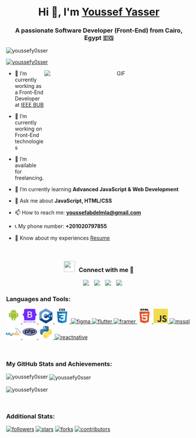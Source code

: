<h1 align="center">Hi 👋, I'm <a href="https://your-website-link.com" target="blank">Youssef Yasser</a></h1>
<h3 align="center">A passionate Software Developer (Front-End) from Cairo, Egypt 🇪🇬</h3>

<p align="left"> <img src="https://komarev.com/ghpvc/?username=youssefy0sser&label=Profile%20views&color=0e75b6&style=flat" alt="youssefy0sser" /> </p>

<p align="left"> <a href="https://github.com/ryo-ma/github-profile-trophy"><img src="https://github-profile-trophy.vercel.app/?username=youssefy0sser" alt="youssefy0sser" /></a> </p>

<a target="_blank" align="center">
  <img align="right" top="500" height="300" width="400" alt="GIF" src="https://media.giphy.com/media/SWoSkN6DxTszqIKEqv/giphy.gif">
</a>

- 🔭 I’m currently working as a Front-End Developer at <a href="https://ieee.org.eg/bubsb/" target="blank">IEEE BUB </a>

- 🌱 I’m currently working on Front-End technologies

- 🤝 I’m available for freelancing.

- 🌱 I’m currently learning **Advanced JavaScript & Web Development**

- 💬 Ask me about **JavaScript, HTML/CSS**

- 📫 How to reach me: **youssefabdelmla@gmail.com**

- 📞 My phone number: **+201020797855**

- 📄 Know about my experiences <a href="https://github.com/youssefy0sser/resume.pdf" target="blank">Resume</a>

<br/>
<h3 align="center" > <img src="https://media.giphy.com/media/iY8CRBdQXODJSCERIr/giphy.gif" width="30" height="30" style="margin-right: 10px;">Connect with me 🤝 </h3>

<p align="center">
 <div align="center"  class="icons-social" style="margin-left: 10px;">
        <a style="margin-left: 10px;"  target="_blank" href="https://www.linkedin.com/in/youssef-abdelmwla-aa696024a/">
			<img src="https://img.icons8.com/doodle/40/000000/linkedin--v2.png"></a>
        <a style="margin-left: 10px;" target="_blank" href="https://github.com/youssefy0sser">
		<img src="https://img.icons8.com/doodle/40/000000/github--v1.png"></a>
        <a style="margin-left: 10px;" target="_blank" href="https://www.instagram.com/youssefabdelmwla/">
			<img src="https://img.icons8.com/doodle/40/000000/instagram-new--v2.png"></a>
        <a style="margin-left: 10px;" target="_blank" href="https://www.facebook.com/youssef.abdelmwla/">
			<img src="https://img.icons8.com/doodle/40/000000/facebook--v1.png"></a>
      </div>
</p>

<h3 align="left">Languages and Tools:</h3>
<p align="left"> 
    <a href="https://developer.android.com" target="_blank" rel="noreferrer"> <img src="https://raw.githubusercontent.com/devicons/devicon/master/icons/android/android-original-wordmark.svg" alt="android" width="40" height="40"/> </a>
    <a href="https://getbootstrap.com" target="_blank" rel="noreferrer"> <img src="https://raw.githubusercontent.com/devicons/devicon/master/icons/bootstrap/bootstrap-plain-wordmark.svg" alt="bootstrap" width="40" height="40"/> </a>
    <a href="https://www.w3schools.com/cpp/" target="_blank" rel="noreferrer"> <img src="https://raw.githubusercontent.com/devicons/devicon/master/icons/cplusplus/cplusplus-original.svg" alt="cplusplus" width="40" height="40"/> </a>
    <a href="https://www.w3schools.com/css/" target="_blank" rel="noreferrer"> <img src="https://raw.githubusercontent.com/devicons/devicon/master/icons/css3/css3-original-wordmark.svg" alt="css3" width="40" height="40"/> </a>
    <a href="https://www.figma.com/" target="_blank" rel="noreferrer"> <img src="https://www.vectorlogo.zone/logos/figma/figma-icon.svg" alt="figma" width="40" height="40"/> </a>
    <a href="https://flutter.dev" target="_blank" rel="noreferrer"> <img src="https://www.vectorlogo.zone/logos/flutterio/flutterio-icon.svg" alt="flutter" width="40" height="40"/> </a>
    <a href="https://www.framer.com/" target="_blank" rel="noreferrer"> <img src="https://www.vectorlogo.zone/logos/framer/framer-icon.svg" alt="framer" width="40" height="40"/> </a>
    <a href="https://www.w3.org/html/" target="_blank" rel="noreferrer"> <img src="https://raw.githubusercontent.com/devicons/devicon/master/icons/html5/html5-original-wordmark.svg" alt="html5" width="40" height="40"/> </a>
    <a href="https://developer.mozilla.org/en-US/docs/Web/JavaScript" target="_blank" rel="noreferrer"> <img src="https://raw.githubusercontent.com/devicons/devicon/master/icons/javascript/javascript-original.svg" alt="javascript" width="40" height="40"/> </a>
    <a href="https://www.microsoft.com/en-us/sql-server" target="_blank" rel="noreferrer"> <img src="https://www.svgrepo.com/show/303229/microsoft-sql-server-logo.svg" alt="mssql" width="40" height="40"/> </a>
    <a href="https://www.mysql.com/" target="_blank" rel="noreferrer"> <img src="https://raw.githubusercontent.com/devicons/devicon/master/icons/mysql/mysql-original-wordmark.svg" alt="mysql" width="40" height="40"/> </a>
    <a href="https://www.php.net" target="_blank" rel="noreferrer"> <img src="https://raw.githubusercontent.com/devicons/devicon/master/icons/php/php-original.svg" alt="php" width="40" height="40"/> </a>
    <a href="https://www.python.org" target="_blank" rel="noreferrer"> <img src="https://raw.githubusercontent.com/devicons/devicon/master/icons/python/python-original.svg" alt="python" width="40" height="40"/> </a>
    <a href="https://reactnative.dev/" target="_blank" rel="noreferrer"> <img src="https://reactnative.dev/img/header_logo.svg" alt="reactnative" width="40" height="40"/> </a>
</p>

<br/>

<h3 align="left">My GitHub Stats and Achievements:</h3>

<p><img align="left" src="https://github-readme-stats.vercel.app/api/top-langs?username=youssefy0sser&show_icons=true&locale=en&layout=compact" alt="youssefy0sser" /></p>

<p>&nbsp;<img align="center" src="https://github-readme-stats.vercel.app/api?username=youssefy0sser&show_icons=true&locale=en" alt="youssefy0sser" /></p>

<p><img align="center" src="https://github-readme-streak-stats.herokuapp.com/?user=youssefy0sser&" alt="youssefy0sser" /></p>

<br/>

<!-- Add this section at the very bottom to show stats related to "followers", "trophies", etc. -->
<h3 align="left">Additional Stats:</h3>
<p align="left">
    <a href="https://github.com/youssefy0sser" target="_blank"><img src="https://img.shields.io/github/followers/youssefy0sser?style=social&label=Follow" alt="followers"/></a>
    <a href="https://github.com/youssefy0sser" target="_blank"><img src="https://img.shields.io/github/stars/youssefy0sser?style=social&label=Stars" alt="stars"/></a>
    <a href="https://github.com/youssefy0sser" target="_blank"><img src="https://img.shields.io/github/forks/youssefy0sser?style=social&label=Forks" alt="forks"/></a>
    <a href="https://github.com/youssefy0sser" target="_blank"><img src="https://img.shields.io/github/contributors/youssefy0sser?style=social&label=Contributors" alt="contributors"/></a>
</p>
